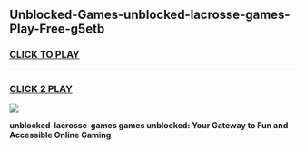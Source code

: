 
## Unblocked-Games-unblocked-lacrosse-games-Play-Free-g5etb
<h3>
<a href="https://premium76.site?title=unblocked-lacrosse-games&ref=21A">CLICK TO PLAY</a></h3>
<hr>

<h3>
<a href="https://premium76.site?title=unblocked-lacrosse-games&ref=21A">CLICK 2 PLAY</a>
  
</h3>

<a href="https://premium76.site?title=unblocked-lacrosse-games&ref=21A"><img src="https://clearcache.store/games.png"></a>


**unblocked-lacrosse-games games unblocked: Your Gateway to Fun and Accessible Online Gaming**

